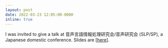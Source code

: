 ```yaml
---
layout: post
date: 2022-03-23 12:05:00-0000
inline: true
---
```


I was invited to give a talk at 音声言語情報処理研究会/音声研究会 (SLP/SP), a Japanese domestic conference. Slides are [[here](https://www.slideshare.net/NU_I_TODALAB/the-voicemos-challenge-2022)].